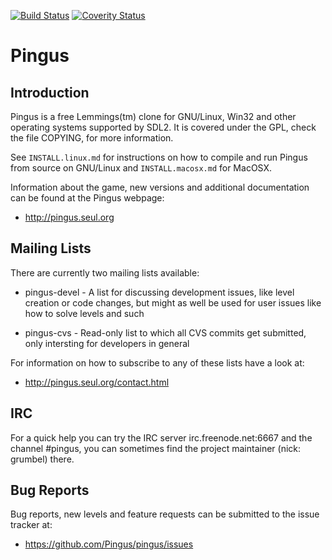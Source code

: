 [![Build Status](https://travis-ci.org/Pingus/pingus.svg?branch=develop)](https://travis-ci.org/Pingus/pingus)
[![Coverity Status](https://scan.coverity.com/projects/5286/badge.svg)](https://scan.coverity.com/projects/5286)

Pingus
======

Introduction
------------

Pingus is a free Lemmings(tm) clone for GNU/Linux, Win32 and other
operating systems supported by SDL2. It is covered under the GPL, check
the file COPYING, for more information.

See `INSTALL.linux.md` for instructions on how to compile and run Pingus
from source on GNU/Linux and `INSTALL.macosx.md` for MacOSX.

Information about the game, new versions and additional documentation
can be found at the Pingus webpage:

* http://pingus.seul.org


Mailing Lists
-------------

There are currently two mailing lists available:

* pingus-devel - A list for discussing development issues, like level
  creation or code changes, but might as well be used for user issues
  like how to solve levels and such

* pingus-cvs - Read-only list to which all CVS commits get submitted,
  only intersting for developers in general

For information on how to subscribe to any of these lists have a look
at:

* http://pingus.seul.org/contact.html


IRC
---

For a quick help you can try the IRC server irc.freenode.net:6667 and
the channel #pingus, you can sometimes find the project maintainer
(nick: grumbel) there.


Bug Reports
-----------

Bug reports, new levels and feature requests can be submitted to the
issue tracker at:

* https://github.com/Pingus/pingus/issues
